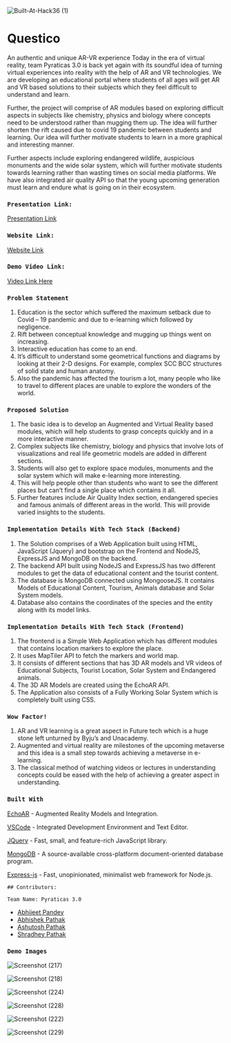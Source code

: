 ![Built-At-Hack36 (1)](https://user-images.githubusercontent.com/58984405/164954782-bd007e78-c29a-4313-aded-2732a74695b6.png)


# Questico
An authentic and unique AR-VR experience
Today in the era of virtual reality, team Pyraticas 3.0 is back yet again with its soundful idea of turning virtual experiences into reality with the help of AR and VR technologies. We are developing an educational portal where students of all ages will get AR and VR based solutions to their subjects which they feel difficult to understand and learn.

Further, the project will comprise of AR modules based on exploring difficult aspects in subjects like chemistry, physics and biology where concepts need to be understood rather than mugging them up. The idea will further shorten the rift caused due to covid 19 pandemic between students and learning. Our idea will further motivate students to learn in a more graphical and interesting manner. 

Further aspects include exploring endangered wildlife, auspicious monuments and the wide solar system, which will further motivate students towards learning rather than wasting times on social media platforms. We have also integrated air quality API so that the young upcoming generation must learn and endure what is going on in their ecosystem.


### `Presentation Link:`
  <a href="https://docs.google.com/presentation/d/1CBGeY9QumsXg5vOczCc3ZVKTW5gtZpWf/edit?usp=sharing&ouid=108434563994817896026&rtpof=true&sd=true">Presentation Link</a>

### `Website Link:`
  <a href="questico.netlify.app">Website Link</a>
  
### `Demo Video Link:`
  <a href="https://docs.google.com/presentation/d/1CBGeY9QumsXg5vOczCc3ZVKTW5gtZpWf/edit?usp=sharing&ouid=108434563994817896026&rtpof=true&sd=true">Video Link Here</a>
  
### `Problem Statement`
1. Education is the sector which suffered the maximum setback due to Covid – 19 pandemic and due to e-learning which followed by negligence.
2. Rift between conceptual knowledge and mugging up things went on increasing.
3. Interactive education has come to an end.
4. It’s difficult to understand some geometrical functions and diagrams by looking at their 2-D designs. For example, complex SCC BCC structures of solid state and        human anatomy.
5. Also the pandemic has affected the tourism a lot, many people who like to travel to different places are unable to explore the wonders of the world.


### `Proposed Solution`
1. The basic idea is to develop an Augmented and Virtual Reality based modules, which will help students to grasp concepts quickly and in a more interactive manner.
2. Complex subjects like chemistry, biology and physics that involve lots of visualizations and real life geometric models are added in different sections.
3. Students will also get to explore space modules, monuments and the solar system which will make e-learning more interesting.
4. This will help people other than students who want to see the different places but can’t find a single place which contains it all.
5. Further features include Air Quality Index section, endangered species and famous animals of different areas in the world. This will provide varied insights to the    students.


### `Implementation Details With Tech Stack (Backend)`
1. The Solution comprises of a Web Application built using HTML, JavaScript (Jquery) and bootstrap on the Frontend and NodeJS, ExpressJS and MongoDB on the backend.
2. The backend API built using NodeJS and ExpressJS has two different modules to get the data of educational content and the tourist content.
3. The database is MongoDB connected using MongooseJS. It contains Models of Educational Content, Tourism, Animals database and Solar System models.
4. Database also contains the coordinates of the species and the entity along with its model links.


### `Implementation Details With Tech Stack (Frontend)`
1. The frontend is a Simple Web Application which has different modules that contains location markers to explore the place.
2. It uses MapTiler API to fetch the markers and world map.
3. It consists of different sections that has 3D AR models and VR videos of Educational Subjects, Tourist Location, Solar System and Endangered animals.
4. The 3D AR Models are created using the EchoAR API.
5. The Application also consists of a Fully Working Solar System which is completely built using CSS.


### `Wow Factor!`
1. AR and VR learning is a great aspect in Future tech which is a huge stone left unturned by Byju’s and Unacademy.
2. Augmented and virtual reality are milestones of the upcoming metaverse and this idea is a small step towards achieving a metaverse in e-learning.
3. The classical method of watching videos or lectures in understanding concepts could be eased with the help of achieving a greater aspect in understanding.


### `Built With`

[EchoAR](https://www.echoar.xyz/) - Augmented Reality Models and Integration.

[VSCode](https://code.visualstudio.com/download) - Integrated Development Environment and Text Editor.

[JQuery](https://jquery.com/) - Fast, small, and feature-rich JavaScript library.

[MongoDB](https://www.mongodb.com/) - A source-available cross-platform document-oriented database program.

[Express-js](https://expressjs.com/) - Fast, unopinionated, minimalist web framework for Node.js.


`## Contributors:`

`Team Name: Pyraticas 3.0`

* [Abhijeet Pandey](https://github.com/abhijeetp94)
* [Abhishek Pathak](https://github.com/Abhisek06)
* [Ashutosh Pathak](https://github.com/ashutoshPathakVibhu)
* [Shradhey Pathak](https://github.com/Shradhey1008)

### `Demo Images`

![Screenshot (217)](https://user-images.githubusercontent.com/58984405/164955956-b615e88f-09b9-45f9-afac-2d8608cae1b1.png)

![Screenshot (218)](https://user-images.githubusercontent.com/58984405/164955963-7af3815c-9401-493f-91d0-36629eaff35b.png)

![Screenshot (224)](https://user-images.githubusercontent.com/58984405/164956018-c7fe15b5-97f8-4e21-b521-50e94cfc6195.png)

![Screenshot (228)](https://user-images.githubusercontent.com/58984405/164955995-e319b43f-67ae-4a63-a5d0-5ca7c49ae12b.png)

![Screenshot (222)](https://user-images.githubusercontent.com/58984405/164956003-9c62c6a6-fe75-493a-bde9-151419258791.png)

![Screenshot (229)](https://user-images.githubusercontent.com/58984405/164956051-c93efe44-9834-494a-a45d-cdb942593b54.png)

